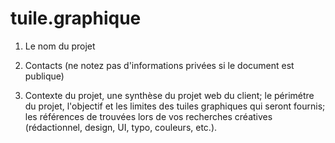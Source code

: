 # tuile.graphique

1) Le nom du projet





2) Contacts (ne notez pas d'informations privées si le document est publique)


3) Contexte du projet, une synthèse du projet web du client;
le périmétre du projet, l'objectif et les limites des tuiles graphiques qui seront fournis;
les références de trouvées lors de vos recherches créatives (rédactionnel, design, UI, typo, couleurs, etc.).
